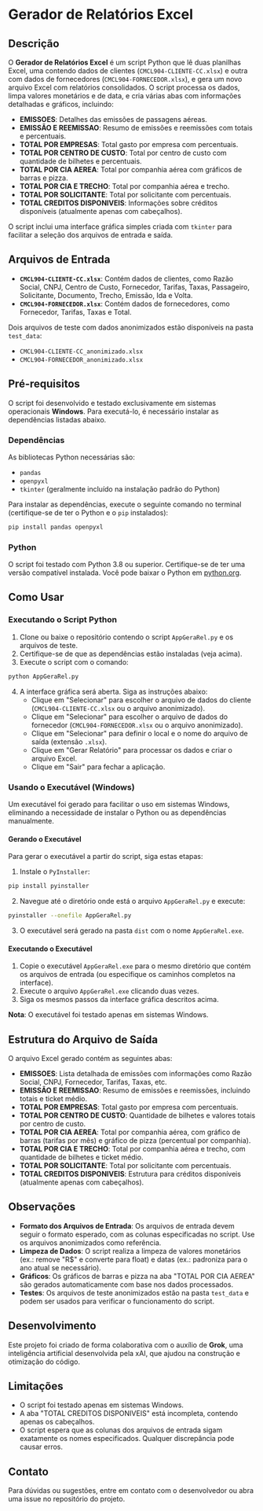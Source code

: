 # Gerador de Relatórios Excel

## Descrição

O **Gerador de Relatórios Excel** é um script Python que lê duas planilhas Excel, uma contendo dados de clientes (`CMCL904-CLIENTE-CC.xlsx`) e outra com dados de fornecedores (`CMCL904-FORNECEDOR.xlsx`), e gera um novo arquivo Excel com relatórios consolidados. O script processa os dados, limpa valores monetários e de data, e cria várias abas com informações detalhadas e gráficos, incluindo:

- **EMISSOES**: Detalhes das emissões de passagens aéreas.
- **EMISSÃO E REEMISSAO**: Resumo de emissões e reemissões com totais e percentuais.
- **TOTAL POR EMPRESAS**: Total gasto por empresa com percentuais.
- **TOTAL POR CENTRO DE CUSTO**: Total por centro de custo com quantidade de bilhetes e percentuais.
- **TOTAL POR CIA AEREA**: Total por companhia aérea com gráficos de barras e pizza.
- **TOTAL POR CIA E TRECHO**: Total por companhia aérea e trecho.
- **TOTAL POR SOLICITANTE**: Total por solicitante com percentuais.
- **TOTAL CREDITOS DISPONIVEIS**: Informações sobre créditos disponíveis (atualmente apenas com cabeçalhos).

O script inclui uma interface gráfica simples criada com `tkinter` para facilitar a seleção dos arquivos de entrada e saída.

## Arquivos de Entrada

- **`CMCL904-CLIENTE-CC.xlsx`**: Contém dados de clientes, como Razão Social, CNPJ, Centro de Custo, Fornecedor, Tarifas, Taxas, Passageiro, Solicitante, Documento, Trecho, Emissão, Ida e Volta.
- **`CMCL904-FORNECEDOR.xlsx`**: Contém dados de fornecedores, como Fornecedor, Tarifas, Taxas e Total.

Dois arquivos de teste com dados anonimizados estão disponíveis na pasta `test_data`:
- `CMCL904-CLIENTE-CC_anonimizado.xlsx`
- `CMCL904-FORNECEDOR_anonimizado.xlsx`

## Pré-requisitos

O script foi desenvolvido e testado exclusivamente em sistemas operacionais **Windows**. Para executá-lo, é necessário instalar as dependências listadas abaixo.

### Dependências

As bibliotecas Python necessárias são:

- `pandas`
- `openpyxl`
- `tkinter` (geralmente incluído na instalação padrão do Python)

Para instalar as dependências, execute o seguinte comando no terminal (certifique-se de ter o Python e o `pip` instalados):

```bash
pip install pandas openpyxl
```

### Python

O script foi testado com Python 3.8 ou superior. Certifique-se de ter uma versão compatível instalada. Você pode baixar o Python em [python.org](https://www.python.org/downloads/).

## Como Usar

### Executando o Script Python

1. Clone ou baixe o repositório contendo o script `AppGeraRel.py` e os arquivos de teste.
2. Certifique-se de que as dependências estão instaladas (veja acima).
3. Execute o script com o comando:

```bash
python AppGeraRel.py
```

4. A interface gráfica será aberta. Siga as instruções abaixo:
   - Clique em "Selecionar" para escolher o arquivo de dados do cliente (`CMCL904-CLIENTE-CC.xlsx` ou o arquivo anonimizado).
   - Clique em "Selecionar" para escolher o arquivo de dados do fornecedor (`CMCL904-FORNECEDOR.xlsx` ou o arquivo anonimizado).
   - Clique em "Selecionar" para definir o local e o nome do arquivo de saída (extensão `.xlsx`).
   - Clique em "Gerar Relatório" para processar os dados e criar o arquivo Excel.
   - Clique em "Sair" para fechar a aplicação.

### Usando o Executável (Windows)

Um executável foi gerado para facilitar o uso em sistemas Windows, eliminando a necessidade de instalar o Python ou as dependências manualmente.

#### Gerando o Executável

Para gerar o executável a partir do script, siga estas etapas:

1. Instale o `PyInstaller`:

```bash
pip install pyinstaller
```

2. Navegue até o diretório onde está o arquivo `AppGeraRel.py` e execute:

```bash
pyinstaller --onefile AppGeraRel.py
```

3. O executável será gerado na pasta `dist` com o nome `AppGeraRel.exe`.

#### Executando o Executável

1. Copie o executável `AppGeraRel.exe` para o mesmo diretório que contém os arquivos de entrada (ou especifique os caminhos completos na interface).
2. Execute o arquivo `AppGeraRel.exe` clicando duas vezes.
3. Siga os mesmos passos da interface gráfica descritos acima.

**Nota**: O executável foi testado apenas em sistemas Windows.

## Estrutura do Arquivo de Saída

O arquivo Excel gerado contém as seguintes abas:

- **EMISSOES**: Lista detalhada de emissões com informações como Razão Social, CNPJ, Fornecedor, Tarifas, Taxas, etc.
- **EMISSÃO E REEMISSAO**: Resumo de emissões e reemissões, incluindo totais e ticket médio.
- **TOTAL POR EMPRESAS**: Total gasto por empresa com percentuais.
- **TOTAL POR CENTRO DE CUSTO**: Quantidade de bilhetes e valores totais por centro de custo.
- **TOTAL POR CIA AEREA**: Total por companhia aérea, com gráfico de barras (tarifas por mês) e gráfico de pizza (percentual por companhia).
- **TOTAL POR CIA E TRECHO**: Total por companhia aérea e trecho, com quantidade de bilhetes e ticket médio.
- **TOTAL POR SOLICITANTE**: Total por solicitante com percentuais.
- **TOTAL CREDITOS DISPONIVEIS**: Estrutura para créditos disponíveis (atualmente apenas com cabeçalhos).

## Observações

- **Formato dos Arquivos de Entrada**: Os arquivos de entrada devem seguir o formato esperado, com as colunas especificadas no script. Use os arquivos anonimizados como referência.
- **Limpeza de Dados**: O script realiza a limpeza de valores monetários (ex.: remove "R$" e converte para float) e datas (ex.: padroniza para o ano atual se necessário).
- **Gráficos**: Os gráficos de barras e pizza na aba "TOTAL POR CIA AEREA" são gerados automaticamente com base nos dados processados.
- **Testes**: Os arquivos de teste anonimizados estão na pasta `test_data` e podem ser usados para verificar o funcionamento do script.

## Desenvolvimento

Este projeto foi criado de forma colaborativa com o auxílio de **Grok**, uma inteligência artificial desenvolvida pela xAI, que ajudou na construção e otimização do código.

## Limitações

- O script foi testado apenas em sistemas Windows.
- A aba "TOTAL CREDITOS DISPONIVEIS" está incompleta, contendo apenas os cabeçalhos.
- O script espera que as colunas dos arquivos de entrada sigam exatamente os nomes especificados. Qualquer discrepância pode causar erros.

## Contato

Para dúvidas ou sugestões, entre em contato com o desenvolvedor ou abra uma issue no repositório do projeto.